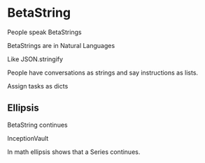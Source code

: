 # <beta>BetaString</beta>

People speak BetaStrings

BetaStrings are in Natural Languages

Like JSON.stringify

People have conversations as strings and say instructions as lists.

Assign tasks as dicts

## Ellipsis

BetaString continues

InceptionVault

In math ellipsis shows that a Series continues.
